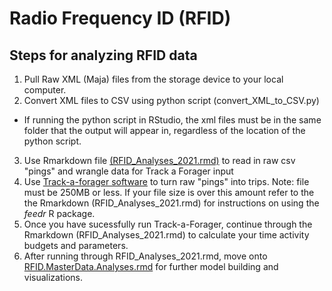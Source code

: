 # Radio Frequency ID (RFID)
## Steps for analyzing RFID data
1. Pull Raw XML (Maja) files from the storage device to your local computer.
2. Convert XML files to CSV using python script (convert_XML_to_CSV.py)
  - If running the python script in RStudio, the xml files must be in the same folder that the output will appear in, regardless of the location of the python script.
3. Use Rmarkdown file [(RFID_Analyses_2021.rmd)](https://github.com/NaugLab/RFID-Analyses/blob/main/RFID_Analysis_2021.Rmd) to read in raw csv "pings" and wrangle data for Track a Forager input
4. Use [Track-a-forager software](https://colostate.sharepoint.com/:u:/s/Naug-Lab/EVCoVL19z8lDhjhpSVb7LU8Bj3qXQGPut9AHRHkohdFelQ?e=tH8gWa) to turn raw "pings" into trips. Note: file must be 250MB or less. If your file size is over this amount refer to the the Rmarkdown (RFID_Analyses_2021.rmd) for instructions on using the _feedr_ R package. 
5. Once you have sucessfully run Track-a-Forager, continue through the Rmarkdown (RFID_Analyses_2021.rmd) to calculate your time activity budgets and parameters. 
6. After running through RFID_Analyses_2021.rmd, move onto [RFID.MasterData.Analyses.rmd](https://github.com/NaugLab/RFID-Analyses/blob/main/RFID.MasterData.Analysis.Rmd) for further model building and visualizations. 
